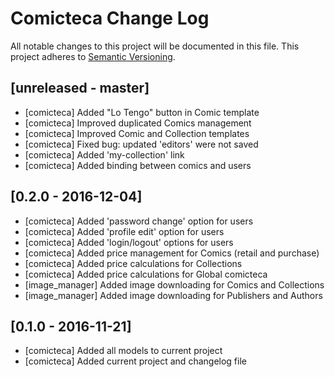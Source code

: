 # Comicteca Change Log
All notable changes to this project will be documented in this file.
This project adheres to [Semantic Versioning](http://semver.org/).

## [unreleased - master]
- [comicteca] Added "Lo Tengo" button in Comic template
- [comicteca] Improved duplicated Comics management
- [comicteca] Improved Comic and Collection templates
- [comicteca] Fixed bug: updated 'editors' were not saved
- [comicteca] Added 'my-collection' link
- [comicteca] Added binding between comics and users

## [0.2.0 - 2016-12-04]
- [comicteca] Added 'password change' option for users
- [comicteca] Added 'profile edit' option for users
- [comicteca] Added 'login/logout' options for users
- [comicteca] Added price management for Comics (retail and purchase)
- [comicteca] Added price calculations for Collections
- [comicteca] Added price calculations for Global comicteca
- [image_manager] Added image downloading for Comics and Collections
- [image_manager] Added image downloading for Publishers and Authors


## [0.1.0 - 2016-11-21]
- [comicteca] Added all models to current project
- [comicteca] Added current project and changelog file
